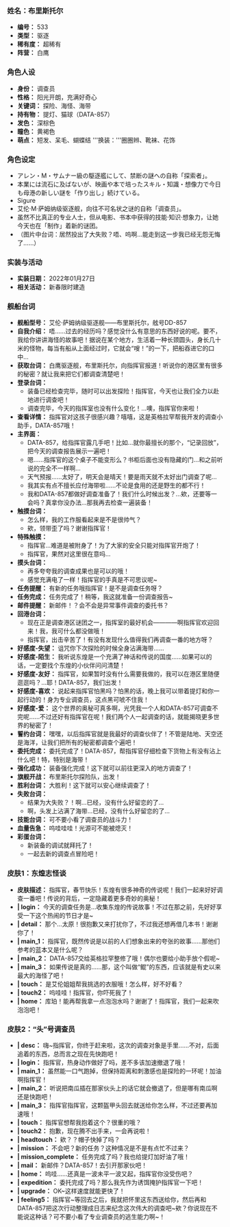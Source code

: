 ### 姓名：布里斯托尔
* **编号：** 533
* **类型：** 驱逐
* **稀有度：** 超稀有
* **阵营：** 白鹰


### 角色人设
* **身份：** 调查员
* **性格：** 阳光开朗，充满好奇心
* **关键词：** 探险、海怪、海带
* **持有物：** 提灯、猫球（DATA-857）
* **发色：** 深棕色
* **瞳色：** 黄褐色
* **萌点：** 短发、呆毛、蝴蝶结
'''换装：'''圈圈辫、靴袜、花饰


### 角色设定
* アレン・M・サムナー級の駆逐艦にして、禁断の謎への自称「探索者」。
* 本業には流石に及ばないが、映画や本で培ったスキル・知識・想像力で今日も母港の新しい謎を「作り出し」続けている。
* Sigure
* 艾伦·M·萨姆纳级驱逐舰，向往不可名状之谜的自称「调查员」。
* 虽然不比真正的专业人士，但从电影、书本中获得的技能·知识·想象力，让她今天也在「制作」着新的谜团。
* （图片中台词：居然投出了大失败？唔、呜啊…能走到这一步我已经无怨无悔了……）


### 实装与活动
* **实装日期：** 2022年01月27日
* **相关活动：** 新春限时建造


### 舰船台词
* **舰船型号：** 艾伦·萨姆纳级驱逐舰——布里斯托尔，舷号DD-857
* **自我介绍：** 唔……过去的经历吗？感觉没什么有意思的东西好说的呢。要不，我给你讲讲海怪的故事吧！据说在某个地方，生活着一种长颈圆头，身长几十米的怪物，每当有船从上面经过时，它就会“嗖！”的一下，把船吞进它的口中…
* **获取台词：** 白鹰驱逐舰，布里斯托尔，向指挥官报道！听说你的港区里有很多的秘密？就让我来把它们都调查清楚吧！
* **登录台词：**
  * 装备已经检查完毕，随时可以出发探险！指挥官，今天也让我们全力以赴地进行调查吧！
  * 调查完毕，今天的指挥室也没有什么变化！…噢，指挥官你来啦！
* **查看详情：** 指挥官对这孩子很感兴趣？嘻嘻，这是英格拉罕帮我开发的调查小助手，DATA-857哦！
* **主界面：**
  * DATA-857，给指挥官露几手吧！比如…就你最擅长的那个，“记录回放”，把今天的调查报告展示一遍吧！
  * 嗯……指挥官的这个桌子不能变形么？书柜后面也没有隐藏的门…和之前听说的完全不一样啊…
  * 天气预报……太好了，明天会是晴天！要是雨天就不太好出门调查了呢…
  * 我其实有点不擅长应付海带啦……不论是食用的还是野生的都不行！
  * 我和DATA-857都做好调查准备了！我们什么时候出发？…欸，还要等一会吗？真拿你没办法…那我再去检查一遍装备！
* **触摸台词：**
  * 怎么样，我的工作服看起来是不是很帅气？
  * 欸，领带歪了吗？谢谢指挥官！
* **特殊触摸：**
  * 指挥官…难道是被附身了！为了大家的安全只能对指挥官开炮了！
  * 指挥官，果然对这里很在意吗…
* **摸头台词：**
  * 再多夸夸我的调查成果也是可以的哦！
  * 感觉充满电了一样！指挥官的手真是不可思议呢~
* **任务提醒：** 有新的任务哦指挥官！是不是调查任务呀？
* **任务完成：** 任务完成了！稍等，我这就准备一份调查报告~
* **邮件提醒：** 新邮件！？会不会是异常事件调查的委托书？
* **回港台词：**
  * 现在正是调查港区谜团之一，指挥室的最好机会————啊指挥官欢迎回来！我，我可什么都没做哦！
  * 指挥官，出击辛苦了！有没有发现什么值得我们再调查一番的地方呀？
* **好感度-失望：** 诅咒你下次探险的时候全身沾满海带……
* **好感度-陌生：** 我听说东煌是一个充满了神话和传说的国度……如果可以的话，一定要找个东煌的小伙伴问问清楚！
* **好感度-友好：** 指挥官，如果暂时没有什么需要我做的，我可以在港区里随便逛逛吗？…耶！DATA-857，我们出发！
* **好感度-喜欢：** 说起来指挥官怕黑吗？怕黑的话，晚上我可以带着提灯和你一起行动的！身为专业调查员，这点黑可唬不住我！
* **好感度-爱：** 这个世界的奥秘可真多啊，光凭我一个人和DATA-857可调查不完呢……不过还好有指挥官在呢！我们两个人一起调查的话，就能揭晓更多世界的秘密了！
* **誓约台词：** 嘿嘿，以后指挥官就是我最好的调查伙伴了！不管是陆地、天空还是海洋，让我们把所有的秘密都调查个遍吧！
* **委托完成：** 委托完成了！DATA-857，帮指挥官仔细检查下货物上有没有沾上什么吧！特，特别是海带！
* **强化成功：** 装备强化完成！这下就可以前往更深入的地方调查了！
* **旗舰开战：** 布里斯托尔探险队，出发！
* **胜利台词：** 大胜利！这下就可以安心继续调查了！
* **失败台词：**
  * 结果为大失败？！啊…已经，没有什么好留恋的了…
  * 啊，头发上沾满了海带…已经，没有什么好留恋的了…
* **技能台词：** 可不要小看了调查员的战斗力！
* **血量告急：** 呜哇哇哇！光源可不能被熄灭！
* **彩蛋台词：**
  * 新装备的调试就拜托了！
  * 一起去新的调查点冒险吧！


### 皮肤1：东煌志怪谈
* **皮肤描述：** 指挥官，春节快乐！东煌有很多神奇的传说呢！我们一起来好好调查一番吧！传说的背后，一定隐藏着更多奇妙的奥秘！
* **| login：** 今天的调查任务是…收集东煌的传说故事！不过在那之前，先好好享受一下这个热闹的节日才是~
* **| detail：** 那个…太原！很抱歉又来打扰你了，不过我还想再借几本书！谢谢你了！
* **| main_1：** 指挥官，既然传说是以前的人们想象出来的夸张的故事……那他们参考的蓝本又是什么呢？
* **| main_2：** DATA-857交给英格拉罕整修了哦！偶尔也要给小助手放个假呢~
* **| main_3：** 如果传说是真的……那，这个叫做“鲲”的东西，应该就是有史以来最大的海怪了吧！
* **| touch：** 是艾伦姐姐帮我挑选的衣服哦！怎么样，好不好看？
* **| touch2：** 呜哇哇！指挥官，你吓死我了！
* **| home：** 库珀！能再帮我拿一点泡泡水吗？谢谢了！指挥官，我们一起来吹泡泡吧！


### 皮肤2：“头”号调查员
* **| desc：** 嗨~指挥官，你终于赶来啦，这次的调查对象是手里……不对，后面追着的东西，总而言之现在先快跑吧！
* **| login：** 指挥官，热身动作做好了吗，差不多该加速撤退了哦！
* **| main_1：** 虽然能一口气跑掉，但保持距离和刺激感也是探险的一环呢！加油啊指挥官！
* **| main_2：** 听说把南瓜插在那家伙头上的话它就会撤退了，但是哪有南瓜啊还是快跑吧！
* **| main_3：** 指挥官指挥官，这颗盔甲头回去就送给你怎么样，不过还要再加速哦！
* **| touch：** 指挥官想帮我抱着这个？很重的哦？
* **| touch2：** 抱歉，现在腾不出手来，一会再说啦！
* **| headtouch：** 欸？？帽子快掉了吗？
* **| mission：** 不会吧？新的任务？这种情况是不是有点忙不过来？
* **| mission_complete：** 任务完成了吗？我也给提灯加好油了哦！
* **| mail：** 新邮件？DATA-857！去引开那家伙吧！
* **| home：** 呜哇……还真是一波未平一波又起，指挥官你没受伤吧？
* **| expedition：** 委托完成了吗？那么我先作为诱饵掩护指挥官一下吧！
* **| upgrade：** OK~这样速度就能更快了！
* **| feeling5：** 指挥官~等回去之后，我就把怀里这东西送给你，然后再和DATA-857把这次行动整理成日志来纪念这次伟大的调查吧~欸？你说现在不能说这种话？可不要小看了专业调查员的逃生能力啊~！
